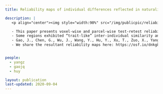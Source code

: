 ```yaml
---
title: Reliability maps of individual differences reflected in naturalistic imaging

description: |
   <p align="center"><img style="width:90%" src="/img/publicpic/reliability_nv_with_behav.png"></p>

   - This paper presents voxel-wise and parcel-wise test-retest reliability maps of individual variability reflected in naturalistic imaging. We found that 1/3 voxels reflected reliable inter-individual similarity in an emotion-evoking movie.
   - Some regions exhibited “trait-like” inter-individual similarity and reliability. That is, the inter-individual similarity remained stable between the two movie-viewing sessions with a 1-week interval, and the reliability of the inter-individual similarity remained consistent across different contents of the emotion-evoking movie.
   - Gao, J., Chen, G., Wu, J., Wang, Y., Hu, Y., Xu, T., Zuo, X., Yang, Z., 2020. Reliability map of individual differences reflected in inter-subject correlation in naturalistic imaging. Neuroimage 223, 117277. [full text](https://doi.org/10.1016/j.neuroimage.2020.117277)
   - We share the resultant reliability maps here: https://osf.io/dnkg8/


people:
  - yangz
  - gaojq
  - huy

layout: publication
last-updated: 2020-09-04
---
```

